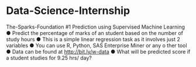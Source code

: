 # Data-Science-Internship
The-Sparks-Foundation #1 Prediction using Supervised Machine Learning 
● Predict the percentage of marks of an student based on the number of study hours 
● This is a simple linear regression task as it involves just 2 variables
● You can use R, Python, SAS Enterprise Miner or any o ther tool
● Data can be found at http://bit.ly/w-data 
● What will be predicted score if a student studies for 9.25 hrs/ day?
